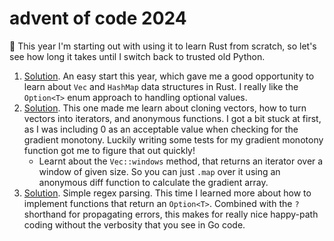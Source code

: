 # advent of code 2024

🎄 This year I'm starting out with using it to learn Rust from scratch, so let's see how long it takes until I switch back to trusted old Python.

1. [Solution](https://github.com/alex-schaaf/adventofcode2024/blob/main/day01/src/main.rs). An easy start this year, which gave me a good opportunity to learn about `Vec` and `HashMap` data structures in Rust. I really like the `Option<T>` enum approach to handling optional values.
2. [Solution](https://github.com/alex-schaaf/adventofcode2024/blob/main/day02/src/main.rs). This one made me learn about cloning vectors, how to turn vectors into iterators, and anonymous functions. I got a bit stuck at first, as I was including 0 as an acceptable value when checking for the gradient monotony. Luckily writing some tests for my gradient monotony function got me to figure that out quickly!
    - Learnt about the `Vec::windows` method, that returns an iterator over a window of given size. So you can just `.map` over it using an anonymous diff function to calculate the gradient array.
3. [Solution](https://github.com/alex-schaaf/adventofcode2024/blob/main/day03/src/main.rs). Simple regex parsing. This time I learned more about how to implement functions that return an `Option<T>`. Combined with the `?` shorthand for propagating errors, this makes for really nice happy-path coding without the verbosity that you see in Go code.